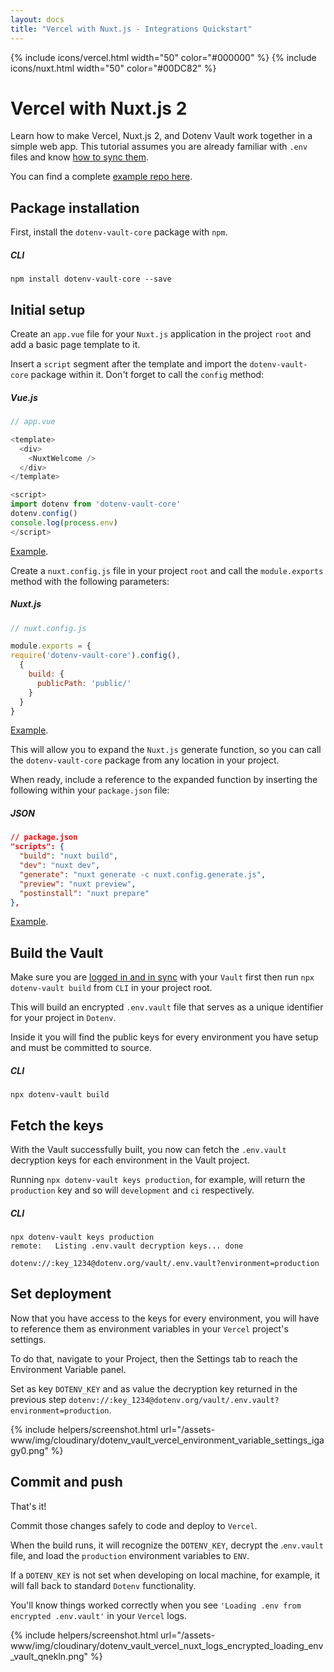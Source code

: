 ```yaml
---
layout: docs
title: "Vercel with Nuxt.js - Integrations Quickstart"
---
```


{% include icons/vercel.html width="50" color="#000000" %}
{% include icons/nuxt.html width="50" color="#00DC82" %}

# __Vercel with Nuxt.js 2__

Learn how to make Vercel, Nuxt.js 2, and Dotenv Vault work together in a simple web app. This tutorial assumes you are already familiar with `.env` files and know [how to sync them](/docs/tutorials/sync).

You can find a complete [example repo here](https://github.com/dotenv-org/integration-example-vercel-nuxtjs).

## Package installation
First, install the `dotenv-vault-core` package with `npm`.

##### CLI
```shell
npm install dotenv-vault-core --save
```

## Initial setup
Create an `app.vue` file for your `Nuxt.js` application in the project `root` and add a basic page template to it.

Insert a `script` segment after the template and import the `dotenv-vault-core` package within it. Don't forget to call the `config` method:

##### Vue.js
```js
// app.vue

<template>
  <div>
    <NuxtWelcome />
  </div>
</template>

<script>
import dotenv from 'dotenv-vault-core'
dotenv.config()
console.log(process.env)
</script>
```
[Example](https://github.com/dotenv-org/integration-example-vercel-nuxtjs/blob/master/app.vue).

Create a `nuxt.config.js` file in your project `root` and call the `module.exports` method with the following parameters:

##### Nuxt.js
```js
// nuxt.config.js

module.exports = {
require('dotenv-vault-core').config(),
  {
    build: {
      publicPath: 'public/'
    }
  }
}
```
[Example](https://github.com/dotenv-org/integration-example-vercel-nuxtjs/blob/master/nuxt.config.js).

This will allow you to expand the `Nuxt.js` generate function, so you can call the `dotenv-vault-core` package from any location in your project.

When ready, include a reference to the expanded function by inserting the following within your `package.json` file:

##### JSON
```json
// package.json
"scripts": {
  "build": "nuxt build",
  "dev": "nuxt dev",
  "generate": "nuxt generate -c nuxt.config.generate.js",
  "preview": "nuxt preview",
  "postinstall": "nuxt prepare"
},
```
[Example](https://github.com/dotenv-org/integration-example-vercel-nuxtjs/blob/master/package.json).

## Build the Vault
Make sure you are [logged in and in sync](/docs/tutorials/sync) with your `Vault` first then run `npx dotenv-vault build` from `CLI` in your project root.

This will build an encrypted `.env.vault` file that serves as a unique identifier for your project in `Dotenv`.

Inside it you will find the public keys for every environment you have setup and must be committed to source.

##### CLI
```shell
npx dotenv-vault build
```

## Fetch the keys
With the Vault successfully built, you now can fetch the `.env.vault` decryption keys for each environment in the Vault project.

Running `npx dotenv-vault keys production`, for example, will return the `production` key and so will `development` and `ci` respectively.

##### CLI
```shell
npx dotenv-vault keys production
remote:   Listing .env.vault decryption keys... done

dotenv://:key_1234@dotenv.org/vault/.env.vault?environment=production
```

## Set deployment
Now that you have access to the keys for every environment, you will have to reference them as environment variables in your `Vercel` project's settings.

To do that, navigate to your Project, then the Settings tab to reach the Environment Variable panel.

Set as key `DOTENV_KEY` and as value the decryption key returned in the previous step `dotenv://:key_1234@dotenv.org/vault/.env.vault?environment=production`.

{% include helpers/screenshot.html url="/assets-www/img/cloudinary/dotenv_vault_vercel_environment_variable_settings_igagy0.png" %}

## Commit and push
That's it!

Commit those changes safely to code and deploy to `Vercel`.

When the build runs, it will recognize the `DOTENV_KEY`, decrypt the .`env.vault` file, and load the `production` environment variables to `ENV`.

If a `DOTENV_KEY` is not set when developing on local machine, for example, it will fall back to standard `Dotenv` functionality.

You'll know things worked correctly when you see `'Loading .env from encrypted .env.vault'` in your `Vercel` logs.

{% include helpers/screenshot.html url="/assets-www/img/cloudinary/dotenv_vault_vercel_nuxt_logs_encrypted_loading_env_vault_qnekln.png" %}
